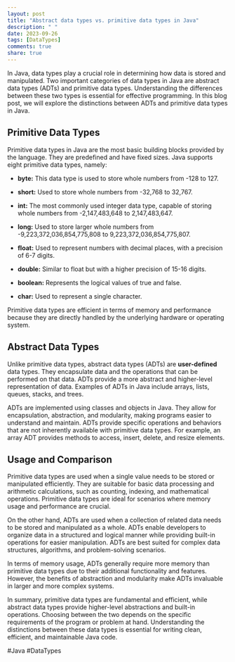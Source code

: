 ```yaml
---
layout: post
title: "Abstract data types vs. primitive data types in Java"
description: " "
date: 2023-09-26
tags: [DataTypes]
comments: true
share: true
---
```


In Java, data types play a crucial role in determining how data is stored and manipulated. Two important categories of data types in Java are abstract data types (ADTs) and primitive data types. Understanding the differences between these two types is essential for effective programming. In this blog post, we will explore the distinctions between ADTs and primitive data types in Java.

## Primitive Data Types

Primitive data types in Java are the most basic building blocks provided by the language. They are predefined and have fixed sizes. Java supports eight primitive data types, namely:

- **byte:** This data type is used to store whole numbers from -128 to 127.

- **short:** Used to store whole numbers from -32,768 to 32,767.

- **int:** The most commonly used integer data type, capable of storing whole numbers from -2,147,483,648 to 2,147,483,647.

- **long:** Used to store larger whole numbers from -9,223,372,036,854,775,808 to 9,223,372,036,854,775,807.

- **float:** Used to represent numbers with decimal places, with a precision of 6-7 digits.

- **double:** Similar to float but with a higher precision of 15-16 digits.

- **boolean:** Represents the logical values of true and false.

- **char:** Used to represent a single character.

Primitive data types are efficient in terms of memory and performance because they are directly handled by the underlying hardware or operating system.

## Abstract Data Types

Unlike primitive data types, abstract data types (ADTs) are **user-defined** data types. They encapsulate data and the operations that can be performed on that data. ADTs provide a more abstract and higher-level representation of data. Examples of ADTs in Java include arrays, lists, queues, stacks, and trees.

ADTs are implemented using classes and objects in Java. They allow for encapsulation, abstraction, and modularity, making programs easier to understand and maintain. ADTs provide specific operations and behaviors that are not inherently available with primitive data types. For example, an array ADT provides methods to access, insert, delete, and resize elements.

## Usage and Comparison

Primitive data types are used when a single value needs to be stored or manipulated efficiently. They are suitable for basic data processing and arithmetic calculations, such as counting, indexing, and mathematical operations. Primitive data types are ideal for scenarios where memory usage and performance are crucial.

On the other hand, ADTs are used when a collection of related data needs to be stored and manipulated as a whole. ADTs enable developers to organize data in a structured and logical manner while providing built-in operations for easier manipulation. ADTs are best suited for complex data structures, algorithms, and problem-solving scenarios.

In terms of memory usage, ADTs generally require more memory than primitive data types due to their additional functionality and features. However, the benefits of abstraction and modularity make ADTs invaluable in larger and more complex systems.

In summary, primitive data types are fundamental and efficient, while abstract data types provide higher-level abstractions and built-in operations. Choosing between the two depends on the specific requirements of the program or problem at hand. Understanding the distinctions between these data types is essential for writing clean, efficient, and maintainable Java code.

#Java #DataTypes